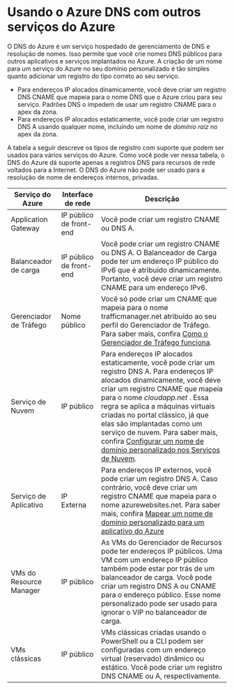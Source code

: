 <properties
  pageTitle="Usando o DNS do Azure com outros serviços do Azure | Microsoft Azure"
  description="Noções básicas sobre como usar o DNS do Azure a fim de resolver o nome para outros serviços do Azure"
  services="dns"
  documentationCenter="na"
  authors="sdwheeler"
  manager="carmonm"
  editor=""
  tags="azure dns"
/>
<tags
  ms.service="dns"
  ms.devlang="na"
  ms.topic="article"
  ms.tgt_pltfrm="na"
  ms.workload="infrastructure-services"
  ms.date="09/21/2016"
  ms.author="sewhee"
/>


# <a name="using-azure-dns-with-other-azure-services"></a>Usando o Azure DNS com outros serviços do Azure

O DNS do Azure é um serviço hospedado de gerenciamento de DNS e resolução de nomes. Isso permite que você crie nomes DNS públicos para outros aplicativos e serviços implantados no Azure. A criação de um nome para um serviço do Azure no seu domínio personalizado é tão simples quanto adicionar um registro do tipo correto ao seu serviço.

* Para endereços IP alocados dinamicamente, você deve criar um registro DNS CNAME que mapeia para o nome DNS que o Azure criou para seu serviço. Padrões DNS o impedem de usar um registro CNAME para o apex da zona.
* Para endereços IP alocados estaticamente, você pode criar um registro DNS A usando qualquer nome, incluindo um nome de _domínio raiz_ no apex da zona.

A tabela a seguir descreve os tipos de registro com suporte que podem ser usados para vários serviços do Azure. Como você pode ver nessa tabela, o DNS do Azure dá suporte apenas a registros DNS para recursos de rede voltados para a Internet. O DNS do Azure não pode ser usado para a resolução de nome de endereços internos, privadas.

| Serviço do Azure | Interface de rede | Descrição |
|---------------|-------------------|-------------|
| Application Gateway | IP público de front-end | Você pode criar um registro CNAME ou DNS A. |
| Balanceador de carga | IP público de front-end | Você pode criar um registro CNAME ou DNS A. O Balanceador de Carga pode ter um endereço IP público do IPv6 que é atribuído dinamicamente. Portanto, você deve criar um registro CNAME para um endereço IPv6. |
| Gerenciador de Tráfego | Nome público | Você só pode criar um CNAME que mapeia para o nome trafficmanager.net atribuído ao seu perfil do Gerenciador de Tráfego. Para saber mais, confira [Como o Gerenciador de Tráfego funciona](../traffic-manager/traffic-manager-how-traffic-manager-works.md#traffic-manager-example). |
| Serviço de Nuvem | IP público | Para endereços IP alocados estaticamente, você pode criar um registro DNS A. Para endereços IP alocados dinamicamente, você deve criar um registro CNAME que mapeia para o nome _cloudapp.net_ . Essa regra se aplica a máquinas virtuais criadas no portal clássico, já que elas são implantadas como um serviço de nuvem. Para saber mais, confira [Configurar um nome de domínio personalizado nos Serviços de Nuvem](../cloud-services/cloud-services-custom-domain-name-portal.md). |
| Serviço de Aplicativo | IP Externa | Para endereços IP externos, você pode criar um registro DNS A. Caso contrário, você deve criar um registro CNAME que mapeia para o nome azurewebsites.net. Para saber mais, confira [Mapear um nome de domínio personalizado para um aplicativo do Azure](../app-service-web/web-sites-custom-domain-name.md) |
| VMs do Resource Manager | IP público | As VMs do Gerenciador de Recursos pode ter endereços IP públicos. Uma VM com um endereço IP público também pode estar por trás de um balanceador de carga. Você pode criar um registro DNS A ou CNAME para o endereço público. Esse nome personalizado pode ser usado para ignorar o VIP no balanceador de carga. |
| VMs clássicas | IP público | VMs clássicas criadas usando o PowerShell ou a CLI podem ser configuradas com um endereço virtual (reservado) dinâmico ou estático. Você pode criar um registro DNS CNAME ou A, respectivamente. |



<!--HONumber=Oct16_HO2-->


